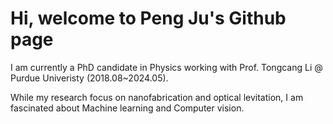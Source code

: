 # Hi, welcome to Peng Ju's Github page
I am currently a PhD candidate in Physics working with Prof. Tongcang Li @ Purdue Univeristy (2018.08~2024.05).

While my research focus on nanofabrication and optical levitation, I am fascinated about Machine learning and Computer vision.



<!---
% Data analysis and numerical simulation are powerful tools to understand the physics phenomenon.

peng-ju/peng-ju is a ✨ special ✨ repository because its `README.md` (this file) appears on your GitHub profile.
You can click the Preview link to take a look at your changes.
--->
